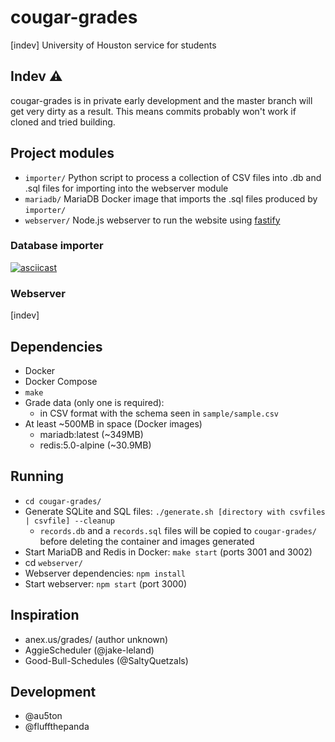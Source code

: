 # cougar-grades
[indev] University of Houston service for students

## Indev ⚠
cougar-grades is in private early development and the master branch will get very dirty as a result. This means commits probably won't work if cloned and tried building.

## Project modules
- `importer/` Python script to process a collection of CSV files into .db and .sql files for importing into the webserver module
- `mariadb/` MariaDB Docker image that imports the .sql files produced by `importer/`
- `webserver/` Node.js webserver to run the website using [fastify](https://github.com/fastify/fastify/)

### Database importer
[![asciicast](https://asciinema.org/a/q2sB4WEdl1hiRYR4keoh3AFGw.svg)](https://asciinema.org/a/q2sB4WEdl1hiRYR4keoh3AFGw)

### Webserver
[indev]

## Dependencies
- Docker
- Docker Compose
- `make`
- Grade data (only one is required):
    - in CSV format with the schema seen in `sample/sample.csv`
- At least ~500MB in space (Docker images)
    - mariadb:latest (~349MB)
    - redis:5.0-alpine (~30.9MB)

## Running
- `cd cougar-grades/`
- Generate SQLite and SQL files: `./generate.sh [directory with csvfiles | csvfile] --cleanup`
    - `records.db` and a `records.sql` files will be copied to `cougar-grades/` before deleting the container and images generated
- Start MariaDB and Redis in Docker: `make start` (ports 3001 and 3002)
- cd `webserver/`
- Webserver dependencies: `npm install`
- Start webserver: `npm start` (port 3000)

## Inspiration
- anex.us/grades/ (author unknown)
- AggieScheduler (@jake-leland)
- Good-Bull-Schedules (@SaltyQuetzals)

## Development
- @au5ton
- @fluffthepanda
